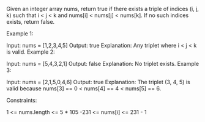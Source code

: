 Given an integer array nums, return true if there exists a triple of indices (i, j, k) such that i < j < k and nums[i] < nums[j] < nums[k]. If no such indices exists, return false.

 

Example 1:

Input: nums = [1,2,3,4,5]
Output: true
Explanation: Any triplet where i < j < k is valid.
Example 2:

Input: nums = [5,4,3,2,1]
Output: false
Explanation: No triplet exists.
Example 3:

Input: nums = [2,1,5,0,4,6]
Output: true
Explanation: The triplet (3, 4, 5) is valid because nums[3] == 0 < nums[4] == 4 < nums[5] == 6.
 

Constraints:

1 <= nums.length <= 5 * 105
-231 <= nums[i] <= 231 - 1
